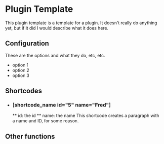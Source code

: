 # Plugin Template
This plugin template is a template for a plugin. It doesn't really do anything yet, but if it did I would describe what it does here.
## Configuration
These are the options and what they do, etc, etc.
* option 1
* option 2
* option 3
## Shortcodes
* ### [shortcode_name id="5" name="Fred"]
  ** id: the id
  ** name: the name
  This shortcode creates a paragraph with a name and ID, for some reason.
## Other functions
